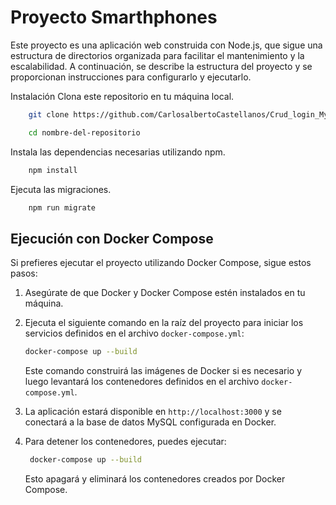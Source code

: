 # Proyecto Smarthphones

Este proyecto es una aplicación web construida con Node.js, que sigue una estructura de directorios organizada para facilitar el mantenimiento y la escalabilidad. A continuación, se describe la estructura del proyecto y se proporcionan instrucciones para configurarlo y ejecutarlo.

Instalación
Clona este repositorio en tu máquina local.

```bash
    git clone https://github.com/CarlosalbertoCastellanos/Crud_login_Mysql
```

```bash
    cd nombre-del-repositorio
```

Instala las dependencias necesarias utilizando npm.

```bash
    npm install
```

Ejecuta las migraciones.

```bash
    npm run migrate
```

## Ejecución con Docker Compose

Si prefieres ejecutar el proyecto utilizando Docker Compose, sigue estos pasos:

1. Asegúrate de que Docker y Docker Compose estén instalados en tu máquina.

2. Ejecuta el siguiente comando en la raíz del proyecto para iniciar los servicios definidos en el archivo `docker-compose.yml`:

   ```bash
   docker-compose up --build
   ```

   Este comando construirá las imágenes de Docker si es necesario y luego levantará los contenedores definidos en el archivo `docker-compose.yml`.

3. La aplicación estará disponible en `http://localhost:3000` y se conectará a la base de datos MySQL configurada en Docker.

4. Para detener los contenedores, puedes ejecutar:

   ```bash
    docker-compose up --build
   ```

   Esto apagará y eliminará los contenedores creados por Docker Compose.
